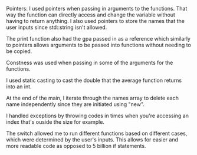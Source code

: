 Pointers:
I used pointers when passing in arguments to the functions. That way the function can directly access and change the variable without having to return anything. I also used pointers to store the names that the user inputs since std::string isn't allowed.

The print function also had the gpa passed in as a reference which similarly to pointers allows arguments to be passed into functions without needing to be copied.

Constness was used when passing in some of the arguments for the functions.

I used static casting to cast the double that the average function returns into an int.

At the end of the main, I iterate through the names array to delete each name independently since they are initiated using "new".

I handled exceptions by throwing codes in times when you're accessing an index that's ouside the size for example.

The switch allowed me to run different functions based on different cases, which were determined by the user's inputs. This allows for easier and more readable code as opposed to 5 billion if statements.